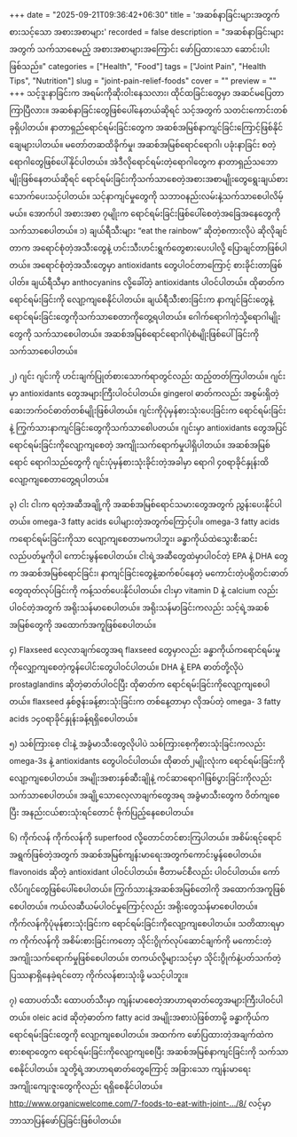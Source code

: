 +++
date = "2025-09-21T09:36:42+06:30"
title = 'အဆစ်နာခြင်းများအတွက် စားသင့်သော အစားအစာများ'
recorded = false
description = "အဆစ်နာခြင်းများအတွက် သက်သာစေမည့် အစားအစာများအကြောင်း ဖော်ပြထားသော ဆောင်းပါးဖြစ်သည်။"
categories = ["Health", "Food"]
tags = ["Joint Pain", "Health Tips", "Nutrition"]
slug = "joint-pain-relief-foods"
cover = ""
preview = ""
+++
သင့်ဒူးနာခြင်းက အရမ်းကိုဆိုးဝါးနေသလား၊ ထိုင်ထခြင်းတွေမှာ အဆင်မပြေတာကြာပြီလား။ အဆစ်နာခြင်းတွေဖြစ်ပေါ်နေတယ်ဆိုရင် သင့်အတွက် သတင်းကောင်းတစ်ခုရှိပါတယ်။ နာတာရှည်ရောင်ရမ်းခြင်းတွေက အဆစ်အမြစ်နာကျင်ခြင်းကြောင့်ဖြစ်နိုင်ချေများပါတယ်။ မတော်တဆထိခိုက်မှု၊ အဆစ်အမြစ်ရောင်ရောဂါ၊ ပခုံးနာခြင်း စတဲ့ရောဂါတွေဖြစ်ပေါ်နိုင်ပါတယ်။ အဲဒီလိုရောင်ရမ်းတဲ့ရောဂါတွေက နာတာရှည်သဘောမျိုးဖြစ်နေတယ်ဆိုရင် ရောင်ရမ်းခြင်းကိုသက်သာစေတဲ့အစားအစာမျိုးတွေရွေးချယ်စားသောက်ပေးသင့်ပါတယ်။ သင့်နာကျင်မှုတွေကို သဘာဝနည်းလမ်းနဲ့သက်သာစေပါလိမ့်မယ်။ အောက်ပါ အစားအစာ ၇မျိုးက ရောင်ရမ်းခြင်းဖြစ်ပေါ်စေတဲ့အခြေအနေတွေကို သက်သာစေပါတယ်။
၁) ချယ်ရီသီးများ
“eat the rainbow” ဆိုတဲ့စကားလိုပဲ ဆိုလိုချင်တာက အရောင်စုံတဲ့အသီးတွေနဲ့ ဟင်းသီးဟင်းရွက်တွေစားပေးပါလို့ ပြောချင်တာဖြစ်ပါတယ်။ အရောင်စုံတဲ့အသီးတွေမှာ antioxidants တွေပါဝင်တာကြောင့် စားခိုင်းတာဖြစ်ပါတ်။ ချယ်ရီသီမှာ anthocyanins လို့ခေါ်တဲ့ antioxidants ပါဝင်ပါတယ်။ ထိုဓာတ်က ရောင်ရမ်းခြင်းကို လျော့ကျစေနိုင်ပါတယ်။ ချယ်ရီသီးစားခြင်းက နာကျင်ခြင်းတွေနဲ့ ရောင်ရမ်းခြင်းတွေကိုသက်သာစေတာကိုတွေ့ရပါတယ်။ ဂေါက်ရောဂါကဲ့သို့ရောဂါမျိုးတွေကို သက်သာစေပါတယ်။ အဆစ်အမြစ်ရောင်ရောဂါပုံစံမျိုးဖြစ်ပေါ်ခြင်းကို သက်သာစေပါတယ်။

၂) ဂျင်း
ဂျင်းကို ဟင်းချက်ပြုတ်စားသောက်ရာတွင်လည်း ထည့်တတ်ကြပါတယ်။ ဂျင်းမှာ antioxidants တွေအများကြီးပါဝင်ပါတယ်။ gingerol ဓာတ်ကလည်း အစွမ်းရှိတဲ့ဆေးဘက်ဝင်ဓာတ်တစ်မျိုးဖြစ်ပါတယ်။ ဂျင်းကိုပုံမှန်စားသုံးပေးခြင်းက ရောင်ရမ်းခြင်းနဲ့ ကြွက်သားနာကျင်ခြင်းတွေကိုသက်သာစေါပတယ်။ ဂျင်းမှာ antioxidants တွေအပြင် ရောင်ရမ်းခြင်းကိုလျော့ကျစေတဲ့ အကျိုးသက်ရောက်မှုပါရှိပါတယ်။ အဆစ်အမြစ်ရောင် ရောဂါသည်တွေကို ဂျင်းပုံမှန်စားသုံးခိုင်းတဲ့အခါမှာ ရောဂါ ၄၀ရာခိုင်နှုန်းထိလျော့ကျစေတာတွေ့ရပါတယ်။

၃) ငါး
ငါးက ရတဲ့အဆီအချို့ကို အဆစ်အမြစ်ရောင်သမားတွေအတွက် ညွှန်းပေးနိုင်ပါတယ်။ omega-3 fatty acids ပေါများတဲ့အတွက်ကြောင့်ပါ။ omega-3 fatty acids ကရောင်ရမ်းခြင်းကိုသာ လျော့ကျစေတာမကပါဘူး၊ ခန္ဓာကိုယ်ထဲသွေးစီးဆင်းလည်ပတ်မှုကိုပါ ကောင်းမွန်စေပါတယ်။ ငါးရဲ့အဆီတွေထဲမှာပါဝင်တဲ့ EPA နဲ့ DHA တွေက အဆစ်အမြစ်ရောင်ခြင်း၊ နာကျင်ခြင်းတွေနဲ့ဆက်စပ်နေတဲ့ မကောင်းတဲ့ပရိုတင်းဓာတ်တွေထုတ်လုပ်ခြင်းကို ကန့်သတ်ပေးနိုင်ပါတယ်။ ငါးမှာ vitamin D နဲ့ calcium လည်းပါဝင်တဲ့အတွက် အရိုးသန်မာစေပါတယ်။ အရိုးသန်မာခြင်းကလည်း သင့်ရဲ့အဆစ်အမြစ်တွေကို အထောက်အကူဖြစ်စေပါတယ်။

၄) Flaxseed
လေ့လာချက်တွေအရ flaxseed တွေမှာလည်း ခန္ဓာကိုယ်ကရောင်ရမ်းမှုကိုလျှော့ကျစေတဲ့ကွန်ပေါင်းတွေပါဝင်ပါတယ်။ DHA နဲ့ EPA ဓာတ်တို့လိုပဲ prostaglandins ဆိုတဲ့ဓာတ်ပါဝင်ပြီး ထိုဓာတ်က ရောင်ရမ်းခြင်းကိုလျော့ကျစေပါတယ်။ flaxseed နှစ်ဇွန်းခန့်စားသုံးခြင်းက တစ်နေ့တာမှာ လိုအပ်တဲ့ omega- 3 fatty acids ၁၄၀ရာခိုင်နှုန်းခန့်ရရှိစေပါတယ်။

၅) သစ်ကြားစေ့
ငါးနဲ့ အခွံမာသီးတွေလိုပါပဲ သစ်ကြားစေ့ကိုစားသုံးခြင်းကလည်း omega-3s နဲ့ antioxidants တွေပါဝင်ပါတယ်။ ထိုဓာတ်၂မျိုးလုံးက ရောင်ရမ်းခြင်းကို လျော့ကျစေပါတယ်။ အမျိုးအစားနှစ်ဆီးချိုနဲ့ ကင်ဆာရောဂါဖြစ်ပွားခြင်းကိုလည်း သက်သာစေပါတယ်။ အချို့သောလေ့လာချက်တွေအရ အခွံမာသီးတွေက ဝိတ်ကျစေပြီး အနည်းငယ်စားသုံးရင်တောင် ဗိုက်ပြည့်နေစေပါတယ်။

၆) ကိုက်လန်
ကိုက်လန်ကို superfood လို့တောင်တင်စားကြပါတယ်။ အစိမ်းရင့်ရောင်အရွက်ဖြစ်တဲ့အတွက် အဆစ်အမြစ်ကျန်းမာရေးအတွက်ကောင်းမွန်စေပါတယ်။ flavonoids ဆိုတဲ့ antioxidant ပါဝင်ပါတယ်။ ဗီတာမင်စီလည်း ပါဝင်ပါတယ်။ ကော်လိပ်ဂျင်တွေဖြစ်ပေါ်စေပါတယ်။ ကြွက်သားနဲ့အဆစ်အမြစ်တေါကို အထောက်အကူဖြစ်စေပါတယ်။ ကယ်လဆီယမ်ပါဝင်မှုကြောင့်လည်း အရိုးတွေသန်မာစေပါတယ်။ ကိုက်လန်ကိုပုံမုန်စားသုံးခြင်းက ရောင်ရမ်းခြင်းကိုလျော့ကျစေပါတယ်။
သတိထားရမှာက ကိုက်လန်ကို အစိမ်းစားခြင်းကတော့ သိုင်းဂွိုက်လုပ်ဆောင်ချက်ကို မကောင်းတဲ့အကျိုးသက်ရောက်မှုဖြစ်စေပါတယ်။ တကယ်လို့များသင့်မှာ သိုင်းဂွိုက်နဲ့ပတ်သက်တဲ့ပြဿနာရှိနေခဲ့ရင်တော့ ကိုက်လန်စားသုံးဖို့ မသင့်ပါဘူး။

၇) ထောပတ်သီး
ထောပတ်သီးမှာ ကျန်းမာစေတဲ့အာဟာရဓာတ်တွေအများကြီးပါဝင်ပါတယ်။ oleic acid ဆိုတဲ့ဓာတ်က fatty acid အမျိုးအစားပဲဖြစ်တာမို့ ခန္ဓာကိုယ်က ရောင်ရမ်းခြင်းတွေကို လျော့ကျစေပါတယ်။
အထက်က ဖော်ပြထားတဲ့အချက်ထဲက စားစရာတွေက ရောင်ရမ်းခြင်းကိုလျော့ကျစေပြီး အဆစ်အမြစ်နာကျင်ခြင်းကို သက်သာစေနိုင်ပါတယ်။ သူတို့ရဲ့အာဟာရဓာတ်တွေကြောင့် အခြားသော ကျန်းမာရေးအကျိုးကျေးဇူးတွေကိုလည်း ရရှိစေနိုင်ပါတယ်။
http://www.organicwelcome.com/7-foods-to-eat-with-joint-…/8/ လင့်မှာ ဘာသာပြန်ဖော်ပြခြင်းဖြစ်ပါတယ်။ 
